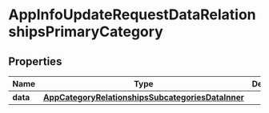 

# AppInfoUpdateRequestDataRelationshipsPrimaryCategory


## Properties

| Name | Type | Description | Notes |
|------------ | ------------- | ------------- | -------------|
|**data** | [**AppCategoryRelationshipsSubcategoriesDataInner**](AppCategoryRelationshipsSubcategoriesDataInner.md) |  |  [optional] |



